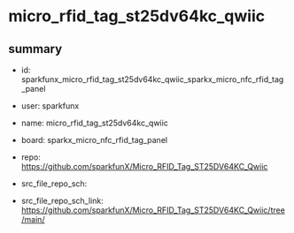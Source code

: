 # micro_rfid_tag_st25dv64kc_qwiic
 
## summary 
* id: sparkfunx_micro_rfid_tag_st25dv64kc_qwiic_sparkx_micro_nfc_rfid_tag_panel
* user: sparkfunx
* name: micro_rfid_tag_st25dv64kc_qwiic
* board: sparkx_micro_nfc_rfid_tag_panel
* repo: https://github.com/sparkfunX/Micro_RFID_Tag_ST25DV64KC_Qwiic



* src_file_repo_sch: 
* src_file_repo_sch_link: https://github.com/sparkfunX/Micro_RFID_Tag_ST25DV64KC_Qwiic/tree/main/




